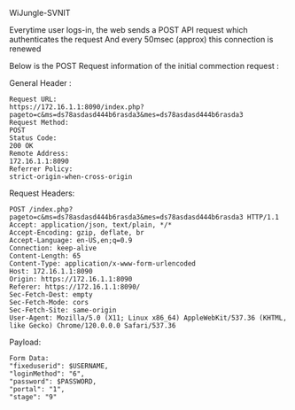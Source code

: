 WiJungle-SVNIT

Everytime user logs-in, the web sends a POST API request which authenticates the request
And every 50msec (approx) this connection is renewed

Below is the POST Request information of the initial commection request :

General Header : 
```
Request URL:
https://172.16.1.1:8090/index.php?pageto=c&ms=ds78asdasd444b6rasda3&mes=ds78asdasd444b6rasda3
Request Method:
POST
Status Code:
200 OK
Remote Address:
172.16.1.1:8090
Referrer Policy:
strict-origin-when-cross-origin
```

Request Headers:
```
POST /index.php?pageto=c&ms=ds78asdasd444b6rasda3&mes=ds78asdasd444b6rasda3 HTTP/1.1
Accept: application/json, text/plain, */*
Accept-Encoding: gzip, deflate, br
Accept-Language: en-US,en;q=0.9
Connection: keep-alive
Content-Length: 65
Content-Type: application/x-www-form-urlencoded
Host: 172.16.1.1:8090
Origin: https://172.16.1.1:8090
Referer: https://172.16.1.1:8090/
Sec-Fetch-Dest: empty
Sec-Fetch-Mode: cors
Sec-Fetch-Site: same-origin
User-Agent: Mozilla/5.0 (X11; Linux x86_64) AppleWebKit/537.36 (KHTML, like Gecko) Chrome/120.0.0.0 Safari/537.36
```

Payload:
```
Form Data:
"fixeduserid": $USERNAME,
"loginMethod": "6",
"password": $PASSWORD,
"portal": "1",
"stage": "9"
```
